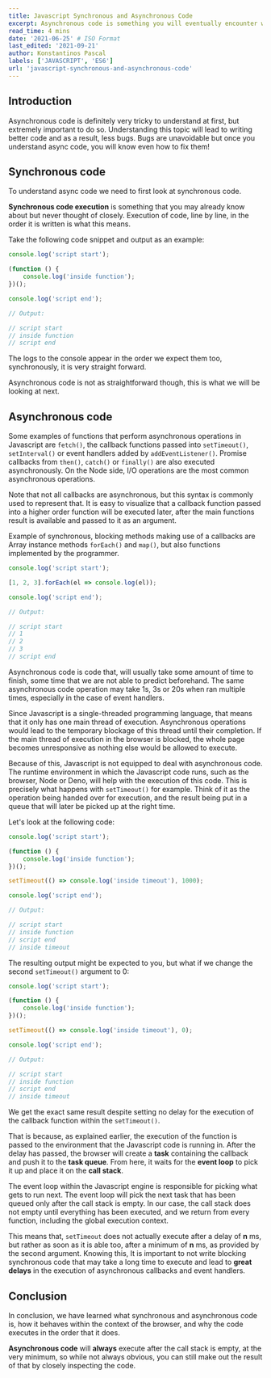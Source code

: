 ```yaml
---
title: Javascript Synchronous and Asynchronous Code
excerpt: Asynchronous code is something you will eventually encounter when learning Javascript. It is a very confusing topic and difficult to grasp at first, especially when not having background with other programming languages.
read_time: 4 mins
date: '2021-06-25' # ISO Format
last_edited: '2021-09-21'
author: Konstantinos Pascal
labels: ['JAVASCRIPT', 'ES6']
url: 'javascript-synchronous-and-asynchronous-code'
---
```


## Introduction

Asynchronous code is definitely very tricky to understand at first, but extremely important to do so. Understanding this topic will lead to writing better code and as a result, less bugs. Bugs are unavoidable but once you understand async code, you will know even how to fix them!

## Synchronous code

To understand async code we need to first look at synchronous code.

**Synchronous code execution** is something that you may already know about but never thought of closely. Execution of code, line by line, in the order it is written is what this means.

Take the following code snippet and output as an example:

```javascript
console.log('script start');

(function () {
	console.log('inside function');
})();

console.log('script end');

// Output:

// script start
// inside function
// script end
```

The logs to the console appear in the order we expect them too, synchronously, it is very straight forward.

Asynchronous code is not as straightforward though, this is what we will be looking at next.

## Asynchronous code

Some examples of functions that perform asynchronous operations in Javascript are `fetch()`, the callback functions passed into `setTimeout()`, `setInterval()` or event handlers added by `addEventListener()`. Promise callbacks from `then()`, `catch()` or `finally()` are also executed asynchronously. On the Node side, I/O operations are the most common asynchronous operations.

Note that not all callbacks are asynchronous, but this syntax is commonly used to represent that. It is easy to visualize that a callback function passed into a higher order function will be executed later, after the main functions result is available and passed to it as an argument.

Example of synchronous, blocking methods making use of a callbacks are Array instance methods `forEach()` and `map()`, but also functions implemented by the programmer.

```javascript
console.log('script start');

[1, 2, 3].forEach(el => console.log(el));

console.log('script end');

// Output:

// script start
// 1
// 2
// 3
// script end
```

Asynchronous code is code that, will usually take some amount of time to finish, some time that we are not able to predict beforehand. The same asynchronous code operation may take 1s, 3s or 20s when ran multiple times, especially in the case of event handlers.

Since Javascript is a single-threaded programming language, that means that it only has one main thread of execution. Asynchronous operations would lead to the temporary blockage of this thread until their completion. If the main thread of execution in the browser is blocked, the whole page becomes unresponsive as nothing else would be allowed to execute.

Because of this, Javascript is not equipped to deal with asynchronous code. The runtime environment in which the Javascript code runs, such as the browser, Node or Deno, will help with the execution of this code. This is precisely what happens with `setTimeout()` for example. Think of it as the operation being handed over for execution, and the result being put in a queue that will later be picked up at the right time.

Let's look at the following code:

```javascript
console.log('script start');

(function () {
	console.log('inside function');
})();

setTimeout(() => console.log('inside timeout'), 1000);

console.log('script end');

// Output:

// script start
// inside function
// script end
// inside timeout
```

The resulting output might be expected to you, but what if we change the second `setTimeout()` argument to 0:

```javascript
console.log('script start');

(function () {
	console.log('inside function');
})();

setTimeout(() => console.log('inside timeout'), 0);

console.log('script end');

// Output:

// script start
// inside function
// script end
// inside timeout
```

We get the exact same result despite setting no delay for the execution of the callback function within the `setTimeout()`.

That is because, as explained earlier, the execution of the function is passed to the environment that the Javascript code is running in. After the delay has passed, the browser will create a **task** containing the callback and push it to the **task queue**. From here, it waits for the **event loop** to pick it up and place it on the **call stack**.

The event loop within the Javascript engine is responsible for picking what gets to run next. The event loop will pick the next task that has been queued only after the call stack is empty. In our case, the call stack does not empty until everything has been executed, and we return from every function, including the global execution context.

This means that, `setTimeout` does not actually execute after a delay of **n** ms, but rather as soon as it is able too, after a minimum of **n** ms, as provided by the second argument. Knowing this, It is important to not write blocking synchronous code that may take a long time to execute and lead to **great delays** in the execution of asynchronous callbacks and event handlers.

## Conclusion

In conclusion, we have learned what synchronous and asynchronous code is, how it behaves within the context of the browser, and why the code executes in the order that it does.

**Asynchronous code** will **always** execute after the call stack is empty, at the very minimum, so while not always obvious, you can still make out the result of that by closely inspecting the code.
